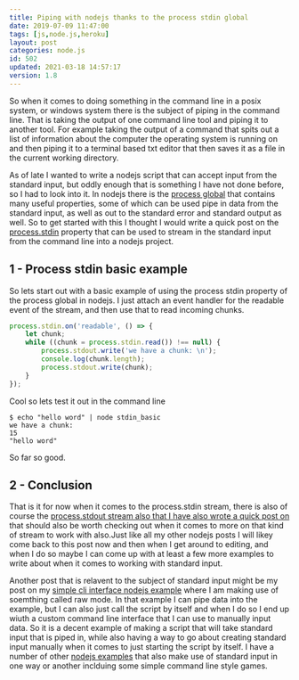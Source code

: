 ```yaml
---
title: Piping with nodejs thanks to the process stdin global
date: 2019-07-09 11:47:00
tags: [js,node.js,heroku]
layout: post
categories: node.js
id: 502
updated: 2021-03-18 14:57:17
version: 1.8
---
```


So when it comes to doing something in the command line in a posix system, or windows system there is the subject of piping in the command line. That is taking the output of one command line tool and piping it to another tool. For example taking the output of a command that spits out a list of information about the computer the operating system is running on and then piping it to a terminal based txt editor that then saves it as a file in the current working directory.

As of late I wanted to write a nodejs script that can accept input from the standard input, but oddly enough that is something I have not done before, so I had to look into it. In nodejs there is the [process global](https://nodejs.org/api/process.html#process_process) that contains many useful properties, some of which can be used pipe in data from the standard input, as well as out to the standard error and standard output as well. So to get started with this I thought I would write a quick post on the [process.stdin](https://nodejs.org/api/process.html#process_process_stdin) property that can be used to stream in the standard input from the command line into a nodejs project.

<!-- more -->

## 1 - Process stdin basic example

So lets start out with a basic example of using the process stdin property of the process global in nodejs. I just attach an event handler for the readable event of the stream, and then use that to read incoming chunks.

```js
process.stdin.on('readable', () => {
    let chunk;
    while ((chunk = process.stdin.read()) !== null) {
        process.stdout.write('we have a chunk: \n');
        console.log(chunk.length);
        process.stdout.write(chunk);
    }
});
```

Cool so lets test it out in the command line

```
$ echo "hello word" | node stdin_basic
we have a chunk:
15
"hello word"
```

So far so good.

## 2 - Conclusion

That is it for now when it comes to the process.stdin stream, there is also of course the [process.stdout stream also that I have also wrote a quick post on](/2021/03/18/nodejs-process-stdout/) that should also be worth checking out when it comes to more on that kind of stream to work with also.Just like all my other nodejs posts I will likey come back to this post now and then when I get around to editing, and when I do so maybe I can come up with at least a few more examples to write about when it comes to working with standard input.

Another post that is relavent to the subject of standard input might be my post on my [simple cli interface nodejs example](/2021/03/15/nodejs-example-simple-cli-interface/) where I am making use of soemthing called raw mode. In that example I can pipe data into the example, but I can also just call the script by itself and when I do so I end up wiuth a custom command line interface that I can use to manually input data. So it is a decent example of making a script that will take standard input that is piped in, while also having a way to go about creating standard input manually when it comes to just starting the script by itself. I have a number of other [nodejs examples](/2021/03/16/nodejs-example/) that also make use of standard input in one way or another inclduing some simple command line style games.